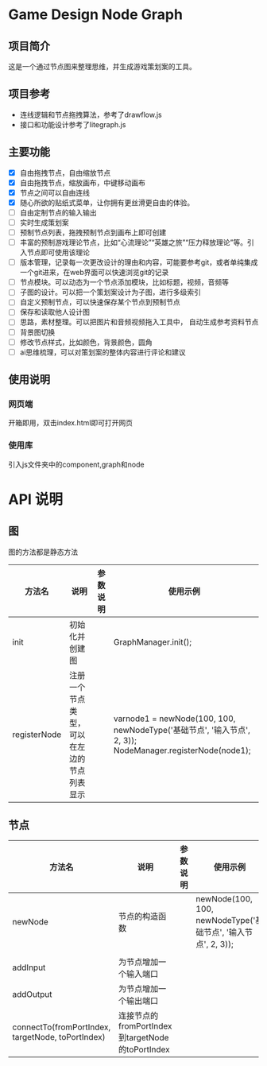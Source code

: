 # Game Design Node Graph

## 项目简介

这是一个通过节点图来整理思维，并生成游戏策划案的工具。

## 项目参考

- 连线逻辑和节点拖拽算法，参考了drawflow.js
- 接口和功能设计参考了litegraph.js

## 主要功能

- [X] 自由拖拽节点，自由缩放节点
- [X] 自由拖拽节点，缩放画布，中键移动画布
- [X] 节点之间可以自由连线
- [X] 随心所欲的贴纸式菜单，让你拥有更丝滑更自由的体验。
- [ ] 自由定制节点的输入输出
- [ ] 实时生成策划案
- [ ] 预制节点列表，拖拽预制节点到画布上即可创建
- [ ] 丰富的预制游戏理论节点，比如“心流理论”“英雄之旅”“压力释放理论”等。引入节点即可使用该理论
- [ ] 版本管理，记录每一次更改设计的理由和内容，可能要参考git，或者单纯集成一个git进来，在web界面可以快速浏览git的记录
- [ ] 节点模块。可以动态为一个节点添加模块，比如标题，视频，音频等
- [ ] 子图的设计。可以把一个策划案设计为子图，进行多级索引
- [ ] 自定义预制节点，可以快速保存某个节点到预制节点
- [ ] 保存和读取他人设计图
- [ ] 思路，素材整理。可以把图片和音频视频拖入工具中， 自动生成参考资料节点
- [ ] 背景图切换
- [ ] 修改节点样式，比如颜色，背景颜色，圆角
- [ ] ai思维梳理，可以对策划案的整体内容进行评论和建议

## 使用说明

### 网页端

开箱即用，双击index.html即可打开网页

### 使用库

引入js文件夹中的component,graph和node

# API 说明

## 图

图的方法都是静态方法

| 方法名       | 说明                                       | 参数说明 | 使用示例                                                                                                       |
| ------------ | ------------------------------------------ | -------- | -------------------------------------------------------------------------------------------------------------- |
| init         | 初始化并创建图                             |          | GraphManager.init();                                                                                           |
| registerNode | 注册一个节点类型，可以在左边的节点列表显示 |          | varnode1 = newNode(100, 100, newNodeType('基础节点', '输入节点', 2, 3));<br />NodeManager.registerNode(node1); |

## 节点

| 方法名                                            | 说明                                             | 参数说明 | 使用示例                                                      |
| ------------------------------------------------- | ------------------------------------------------ | -------- | ------------------------------------------------------------- |
| newNode                                           | 节点的构造函数                                   |          | newNode(100, 100, newNodeType('基础节点', '输入节点', 2, 3)); |
|                                                   |                                                  |          |                                                               |
| addInput                                          | 为节点增加一个输入端口                           |          |                                                               |
| addOutput                                         | 为节点增加一个输出端口                           |          |                                                               |
| connectTo(fromPortIndex, targetNode, toPortIndex) | 连接节点的fromPortIndex到targetNode的toPortIndex |          |                                                               |
